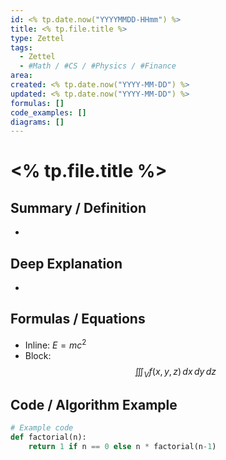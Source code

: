 ```yaml
---
id: <% tp.date.now("YYYYMMDD-HHmm") %>
title: <% tp.file.title %>
type: Zettel
tags:
  - Zettel
  - #Math / #CS / #Physics / #Finance
area:
created: <% tp.date.now("YYYY-MM-DD") %>
updated: <% tp.date.now("YYYY-MM-DD") %>
formulas: []
code_examples: []
diagrams: []
---
```

# <% tp.file.title %>


## Summary / Definition
- 

## Deep Explanation
- 

## Formulas / Equations
- Inline: $E = mc^2$
- Block:
$$
\iiint_V f(x,y,z) \, dx\,dy\,dz
$$

## Code / Algorithm Example
```python
# Example code
def factorial(n):
    return 1 if n == 0 else n * factorial(n-1)
